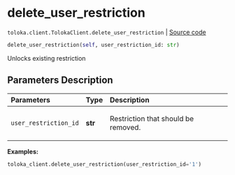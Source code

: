 # delete_user_restriction
`toloka.client.TolokaClient.delete_user_restriction` | [Source code](https://github.com/Toloka/toloka-kit/blob/v1.1.2/src/client/__init__.py#L3208)

```python
delete_user_restriction(self, user_restriction_id: str)
```

Unlocks existing restriction

## Parameters Description

| Parameters | Type | Description |
| :----------| :----| :-----------|
`user_restriction_id`|**str**|<p>Restriction that should be removed.</p>

**Examples:**


```python
toloka_client.delete_user_restriction(user_restriction_id='1')
```
